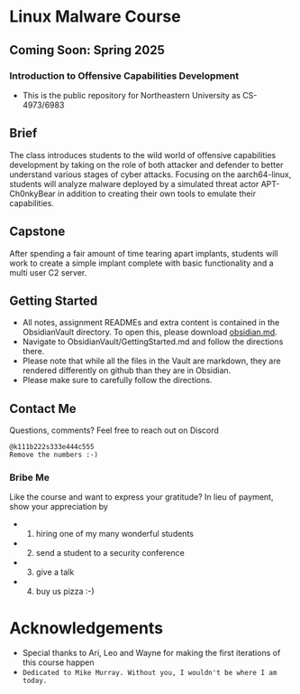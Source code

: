 # Linux Malware Course 

## Coming Soon: Spring 2025 
### Introduction to Offensive Capabilities Development 
- This is the public repository for Northeastern University as CS-4973/6983


## Brief
The class introduces students to the wild world of offensive capabilities development by taking on the role of both attacker and defender to better understand various stages of cyber attacks. Focusing on the aarch64-linux, students will analyze malware deployed by a simulated threat actor APT-Ch0nkyBear in addition to creating their own tools to emulate their capabilities.

## Capstone 
After spending a fair amount of time tearing apart implants, students will work to create a simple implant complete with basic functionality and a multi user C2 server. 

## Getting Started
- All notes, assignment READMEs and extra content is contained in the ObsidianVault directory.  To open this, please download [obsidian.md](https://obsidian.md/).
- Navigate to ObsidianVault/GettingStarted.md and follow the directions there.
- Please note that while all the files in the Vault are markdown, they are rendered differently on github than they are in Obsidian. 
- Please make sure to carefully follow the directions. 




## Contact Me
Questions, comments? Feel free to reach out on Discord 

```
@k111b222s333e444c555
Remove the numbers :-)
```

### Bribe Me 
Like the course and want to express your gratitude? In lieu of payment, show your appreciation by 
- 1) hiring one of my many wonderful students
- 2) send a student to a security conference
- 3) give a talk
- 4) buy us pizza  :-) 







# Acknowledgements
- Special thanks to Ari, Leo and Wayne for making the first iterations of this course happen 
- `Dedicated to Mike Murray. Without you, I wouldn't be where I am today.` 

